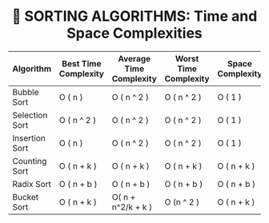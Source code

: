 <div align="center">
  <h1>🚀 SORTING ALGORITHMS: Time and Space Complexities</h1>

| Algorithm   | Best Time Complexity | Average Time Complexity | Worst Time Complexity | Space Complexity |
|-------------|----------------------|-------------------------|-----------------------|------------------|
| Bubble Sort | O ( n )              | O ( n ^ 2 )             | O ( n ^ 2 )           | O ( 1 )          |
| Selection Sort | O ( n ^ 2 )       | O ( n ^ 2 )             | O ( n ^ 2 )           | O ( 1 )          |
| Insertion Sort | O ( n )           | O ( n ^ 2 )             | O ( n ^ 2 )           | O ( 1 )          |
| Counting Sort  | O ( n + k )       | O ( n + k )             | O ( n + k )           | O ( n + k )      |
| Radix Sort     | O ( n + b )       | O ( n + b )             | O ( n + b )           | O ( n + b )      | 
| Bucket Sort    | O ( n + k )       | O( n + n^2/k + k )      | O (n ^ 2 )            | O ( n + k )      |

</div>
